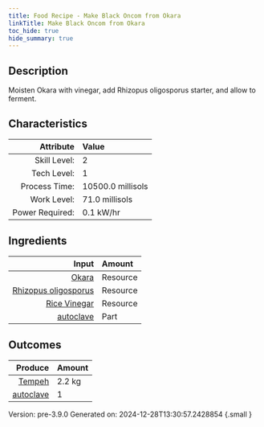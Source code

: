 ```yaml
---
title: Food Recipe - Make Black Oncom from Okara
linkTitle: Make Black Oncom from Okara
toc_hide: true
hide_summary: true
---
```


## Description
 Moisten Okara with vinegar, add Rhizopus oligosporus starter, and&#10;&#9;&#9;&#9;allow to ferment.

## Characteristics

| Attribute      | Value |
|--------:|:------|
|Skill Level:|2|
|Tech Level:|1|
|Process Time:|10500.0 millisols|
|Work Level:|71.0 millisols|
|Power Required:|0.1 kW/hr|

## Ingredients

| Input      | Amount |
|--------:|:------|
|[Okara](/docs/definitions/resource/okara)|Resource|2.9 kg|
|[Rhizopus oligosporus](/docs/definitions/resource/rhizopus-oligosporus)|Resource|0.0029 kg|
|[Rice Vinegar](/docs/definitions/resource/rice-vinegar)|Resource|0.174 kg|
|[autoclave](/docs/definitions/part/autoclave)|Part|1|

## Outcomes


| Produce      | Amount |
|--------:|:------|
|[Tempeh](/docs/definitions/resource/tempeh)|2.2 kg|
|[autoclave](/docs/definitions/part/autoclave)|1|


Version: pre-3.9.0 Generated on: 2024-12-28T13:30:57.2428854
{.small }

